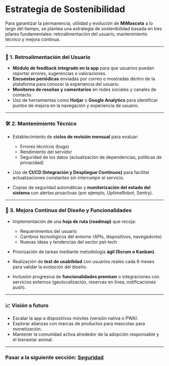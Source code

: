 # Estrategia de Sostenibilidad

Para garantizar la permanencia, utilidad y evolución de **MiMascota** a lo largo del tiempo, se plantea una estrategia de sostenibilidad basada en tres pilares fundamentales: retroalimentación del usuario, mantenimiento técnico y mejora continua.

---

### 💬 1. Retroalimentación del Usuario

* **Módulo de feedback integrado en la app** para que usuarios puedan reportar errores, sugerencias o valoraciones.
* **Encuestas periódicas** enviadas por correo o mostradas dentro de la plataforma para conocer la experiencia del usuario.
* **Monitoreo de reseñas y comentarios** en redes sociales y canales de contacto.
* Uso de herramientas como **Hotjar** o **Google Analytics** para identificar puntos de mejora en la navegación y experiencia de usuario.

---

### 🛠️ 2. Mantenimiento Técnico

* Establecimiento de **ciclos de revisión mensual** para evaluar:

  * Errores técnicos (bugs)
  * Rendimiento del servidor
  * Seguridad de los datos (actualización de dependencias, políticas de privacidad)
* Uso de **CI/CD (Integración y Despliegue Continuos)** para facilitar actualizaciones constantes sin interrumpir el servicio.
* Copias de seguridad automáticas y **monitorización del estado del sistema** con alertas proactivas (por ejemplo, UptimeRobot, Sentry).

---

### 🚀 3. Mejora Continua del Diseño y Funcionalidades

* Implementación de una **hoja de ruta (roadmap)** que recoja:

  * Requerimientos del usuario
  * Cambios tecnológicos del entorno (APIs, dispositivos, navegadores)
  * Nuevas ideas y tendencias del sector pet-tech
* Priorización de tareas mediante metodología **ágil (Scrum o Kanban)**.
* Realización de **test de usabilidad** con usuarios reales cada 6 meses para validar la evolución del diseño.
* Inclusión progresiva de **funcionalidades premium** o integraciones con servicios externos (geolocalización, reservas en línea, notificaciones push).

---

### 📈 Visión a futuro

* Escalar la app a dispositivos móviles (versión nativa o PWA).
* Explorar alianzas con marcas de productos para mascotas para monetización.
* Mantener la comunidad activa alrededor de la adopción responsable y el bienestar animal.

---

### Pasar a la siguiente sección: [Seguridad](14-seguridad.md)